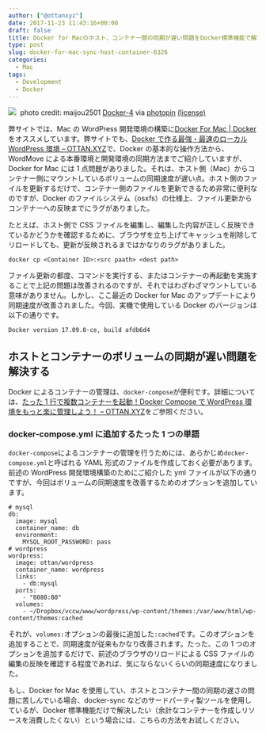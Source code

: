 ```yaml
---
author: ["@ottanxyz"]
date: 2017-11-23 11:43:16+00:00
draft: false
title: Docker for Macのホスト、コンテナー間の同期が遅い問題をDocker標準機能で解決する
type: post
slug: docker-for-mac-sync-host-container-6326
categories:
  - Mac
tags:
  - Development
  - Docker
---
```


![](/uploads/2017/11/171123-5a16b059c8a78.jpg)
 photo credit: maijou2501 [Docker-4](http://www.flickr.com/photos/134416355@N07/31518969030) via [photopin](http://photopin.com) [(license)](https://creativecommons.org/licenses/by-sa/2.0/)

弊サイトでは、Mac の WordPress 開発環境の構築に[Docker For Mac | Docker](https://www.docker.com/docker-mac)をオススメしています。弊サイトでも、[Docker で作る最強・最速のローカル WordPress 環境 – OTTAN.XYZ](/posts/2016/10/docker-wordpress-best-practice-5164/)で、Docker の基本的な操作方法から、WordMove による本番環境と開発環境の同期方法までご紹介していますが、Docker for Mac には 1 点問題がありました。それは、ホスト側（Mac）からコンテナー側にマウントしているボリュームの同期速度が遅い点。ホスト側のファイルを更新するだけで、コンテナー側のファイルを更新できるため非常に便利なのですが、Docker のファイルシステム（osxfs）の仕様上、ファイル更新からコンテナーへの反映までにラグがありました。

たとえば、ホスト側で CSS ファイルを編集し、編集した内容が正しく反映できているかどうかを確認するために、ブラウザを立ち上げてキャッシュを削除してリロードしても、更新が反映されるまではかなりのラグがありました。

    docker cp <Container ID>:<src paath> <dest path>

ファイル更新の都度、コマンドを実行する、またはコンテナーの再起動を実施することで上記の問題は改善されるのですが、それではわざわざマウントしている意味がありません。しかし、ここ最近の Docker for Mac のアップデートにより同期速度が改善されました。今回、実機で使用している Docker のバージョンは以下の通りです。

    Docker version 17.09.0-ce, build afdb6d4

## ホストとコンテナーのボリュームの同期が遅い問題を解決する

Docker によるコンテナーの管理は、`docker-compose`が便利です。詳細については、[たった 1 行で複数コンテナーを起動！Docker Compose で WordPress 環境をもっと楽に管理しよう！ – OTTAN.XYZ](/posts/2017/04/docker-compose-wordpress-5694/)をご参照ください。

### docker-compose.yml に追加するたった 1 つの単語

`docker-compose`によるコンテナーの管理を行うためには、あらかじめ`docker-compose.yml`と呼ばれる YAML 形式のファイルを作成しておく必要があります。前述の WordPress 開発環境構築のためにご紹介した yml ファイルが以下の通りですが、今回はボリュームの同期速度を改善するためのオプションを追加しています。

    # mysql
    db:
      image: mysql
      container_name: db
      environment:
        MYSQL_ROOT_PASSWORD: pass
    # wordpress
    wordpress:
      image: ottan/wordpress
      container_name: wordpress
      links:
        - db:mysql
      ports:
        - "8080:80"
      volumes:
        - ~/Dropbox/vccw/www/wordpress/wp-content/themes:/var/www/html/wp-content/themes:cached

それが、`volumes:`オプションの最後に追加した`:cached`です。このオプションを追加することで、同期速度が従来もかなり改善されます。たった、この 1 つのオプションを追加するだけで、前述のブラウザのリロードによる CSS ファイルの編集の反映を確認する程度であれば、気にならないくらいの同期速度になりました。

もし、Docker for Mac を使用してい、ホストとコンテナー間の同期の遅さの問題に苦しんでいる場合、docker-sync などのサードパーティ製ツールを使用しているが、Docker 標準機能だけで解決したい（余計なコンテナーを作成しリソースを消費したくない）という場合には、こちらの方法をお試しください。

